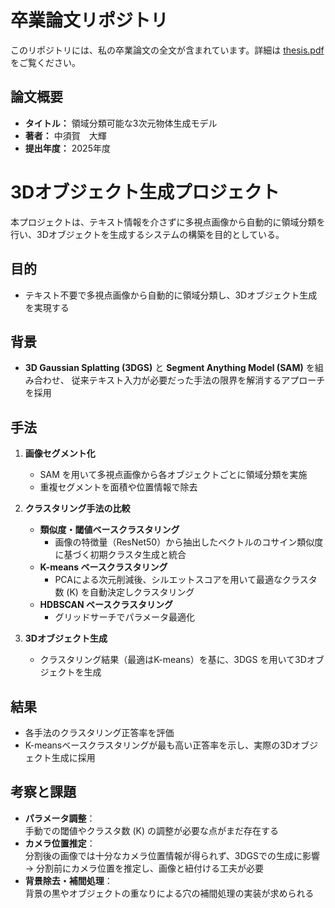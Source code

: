 # 卒業論文リポジトリ

このリポジトリには、私の卒業論文の全文が含まれています。詳細は [thesis.pdf](./thesis.pdf) をご覧ください。

## 論文概要

- **タイトル：** 領域分類可能な3次元物体生成モデル
- **著者：** 中須賀　大輝
- **提出年度：** 2025年度

# 3Dオブジェクト生成プロジェクト

本プロジェクトは、テキスト情報を介さずに多視点画像から自動的に領域分類を行い、3Dオブジェクトを生成するシステムの構築を目的としている。

## 目的
- テキスト不要で多視点画像から自動的に領域分類し、3Dオブジェクト生成を実現する

## 背景
- **3D Gaussian Splatting (3DGS)** と **Segment Anything Model (SAM)** を組み合わせ、
  従来テキスト入力が必要だった手法の限界を解消するアプローチを採用

## 手法
1. **画像セグメント化**  
   - SAM を用いて多視点画像から各オブジェクトごとに領域分類を実施
   - 重複セグメントを面積や位置情報で除去

2. **クラスタリング手法の比較**  
   - **類似度・閾値ベースクラスタリング**  
     - 画像の特徴量（ResNet50）から抽出したベクトルのコサイン類似度に基づく初期クラスタ生成と統合  
   - **K-means ベースクラスタリング**  
     - PCAによる次元削減後、シルエットスコアを用いて最適なクラスタ数 \(K\) を自動決定しクラスタリング
   - **HDBSCAN ベースクラスタリング**  
     - グリッドサーチでパラメータ最適化

3. **3Dオブジェクト生成**  
   - クラスタリング結果（最適はK-means）を基に、3DGS を用いて3Dオブジェクトを生成

## 結果
- 各手法のクラスタリング正答率を評価  
- K-meansベースクラスタリングが最も高い正答率を示し、実際の3Dオブジェクト生成に採用

## 考察と課題
- **パラメータ調整**：  
  手動での閾値やクラスタ数 \(K\) の調整が必要な点がまだ存在する
- **カメラ位置推定**：  
  分割後の画像では十分なカメラ位置情報が得られず、3DGSでの生成に影響  
  → 分割前にカメラ位置を推定し、画像と紐付ける工夫が必要
- **背景除去・補間処理**：  
  背景の黒やオブジェクトの重なりによる穴の補間処理の実装が求められる

